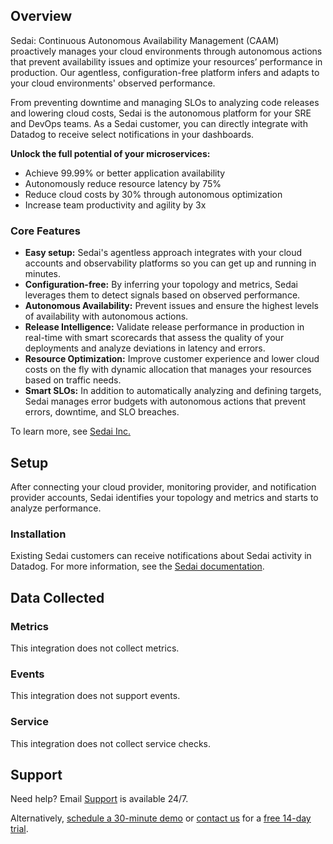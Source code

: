 
## Overview


Sedai: Continuous Autonomous Availability Management (CAAM) proactively manages your cloud environments through autonomous actions that prevent availability issues and optimize your resources’ performance in production. Our agentless, configuration-free platform infers and adapts to your cloud environments' observed performance. 

From preventing downtime and managing SLOs to analyzing code releases and lowering cloud costs, Sedai is the autonomous platform for your SRE and DevOps teams. As a Sedai customer, you can directly integrate with Datadog to receive select notifications in your dashboards.

**Unlock the full potential of your microservices:**
* Achieve 99.99% or better application availability
* Autonomously reduce resource latency by 75%
* Reduce cloud costs by 30% through autonomous optimization
* Increase team productivity and agility by 3x

### Core Features

* **Easy setup:** Sedai's agentless approach integrates with your cloud accounts and observability platforms so you can get up and running in minutes.
* **Configuration-free:** By inferring your topology and metrics, Sedai leverages them to detect signals based on observed performance.
* **Autonomous Availability:** Prevent issues and ensure the highest levels of availability with autonomous actions.
* **Release Intelligence:** Validate release performance in production in real-time with smart scorecards that assess the quality of your deployments and analyze deviations in latency and errors.
* **Resource Optimization:** Improve customer experience and lower cloud costs on the fly with dynamic allocation that manages your resources based on traffic needs.
* **Smart SLOs:** In addition to automatically analyzing and defining targets, Sedai manages error budgets with autonomous actions that prevent errors, downtime, and SLO breaches.

To learn more, see [Sedai Inc.][1]

## Setup

After connecting your cloud provider, monitoring provider, and notification provider accounts, Sedai identifies your topology and metrics and starts to analyze performance.

### Installation

Existing Sedai customers can receive notifications about Sedai activity in Datadog. For more information, see the [Sedai documentation][6].


## Data Collected

### Metrics

This integration does not collect metrics.

### Events

This integration does not support events.

### Service

This integration does not collect service checks.

## Support

Need help? Email [Support][3] is available 24/7.

Alternatively, [schedule a 30-minute demo][2] or [contact us][5] for a [free 14-day trial][2]. 


[1]: https://www.sedai.io
[2]: https://calendly.com/sedai/sedai-demo
[3]: mailto:support@sedai.io
[4]: https://sedai.gitbook.io/sedai/
[5]: mailto:contact@sedai.io
[6]: https://sedai.gitbook.io/sedai/sedai-user-guide/controls/notifications
